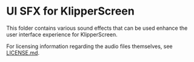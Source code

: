 # UI SFX for KlipperScreen

This folder contains various sound effects that can be used enhance the user interface experience for KlipperScreen.

For licensing information regarding the audio files themselves, see [LICENSE.md](LICENSE.md).

